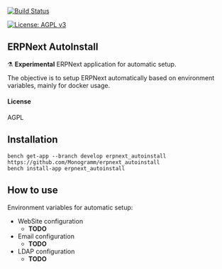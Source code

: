 
[uri_license]: http://www.gnu.org/licenses/agpl.html
[uri_license_image]: https://img.shields.io/badge/License-AGPL%20v3-blue.svg
[![Build Status](https://travis-ci.org/Monogramm/erpnext_autoinstall.svg)](https://travis-ci.org/Monogramm/erpnext_autoinstall)

[![License: AGPL v3][uri_license_image]][uri_license]

## ERPNext AutoInstall

:alembic: **Experimental** ERPNext application for automatic setup.

The objective is to setup ERPNext automatically based on environment variables, mainly for docker usage.

#### License

AGPL

## Installation

  ```
  bench get-app --branch develop erpnext_autoinstall https://github.com/Monogramm/erpnext_autoinstall
  bench install-app erpnext_autoinstall
  ```

## How to use

Environment variables for automatic setup:
* WebSite configuration
  * **TODO**
* Email configuration
  * **TODO**
* LDAP configuration
  * **TODO**
